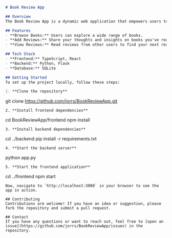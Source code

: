 ```markdown
# Book Review App

## Overview
The Book Review App is a dynamic web application that empowers users to discover, review, and share opinions on their favorite (or not-so-favorite) books. It's designed with an intuitive interface so you can effortlessly browse books, post your reviews, and read what others think.

## Features
- **Browse Books:** Users can explore a wide range of books.
- **Add Reviews:** Share your thoughts and insights on books you've read.
- **View Reviews:** Read reviews from other users to find your next read.

## Tech Stack
- **Frontend:** TypeScript, React
- **Backend:** Python, Flask
- **Database:** SQLite

## Getting Started
To set up the project locally, follow these steps:

1. **Clone the repository**
   ```
   git clone https://github.com/jorrs/BookReviewApp.git
   ```
2. **Install frontend dependencies**
   ```
   cd BookReviewApp/frontend
   npm install
   ```
3. **Install backend dependencies**
   ```
   cd ../backend
   pip install -r requirements.txt
   ```
4. **Start the backend server**
   ```
   python app.py
   ```
5. **Start the frontend application**
   ```
   cd ../frontend
   npm start
   ```
Now, navigate to `http://localhost:3000` in your browser to see the app in action.

## Contributing
Contributions are welcome! If you have an idea or suggestion, please fork the repository and submit a pull request.

## Contact
If you have any questions or want to reach out, feel free to [open an issue](https://github.com/jorrs/BookReviewApp/issues) in the repository.
```